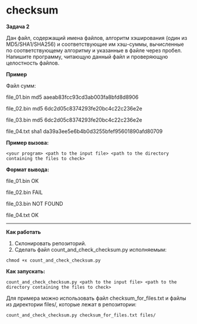 # checksum
**Задача 2**

Дан файл, содержащий имена файлов, алгоритм хэширования (один из MD5/SHA1/SHA256) и соответствующие им хэш-суммы, вычисленные по соответствующему алгоритму и указанные в файле через пробел. Напишите программу, читающую данный файл и проверяющую целостность файлов.

**Пример**

Файл сумм:

file_01.bin md5 aaeab83fcc93cd3ab003fa8bfd8d8906

file_02.bin md5 6dc2d05c8374293fe20bc4c22c236e2e

file_03.bin md5 6dc2d05c8374293fe20bc4c22c236e2e

file_04.txt sha1 da39a3ee5e6b4b0d3255bfef95601890afd80709

**Пример вызова:** 
```
<your program> <path to the input file> <path to the directory containing the files to check>
```

**Формат вывода:**

file_01.bin OK

file_02.bin FAIL

file_03.bin NOT FOUND

file_04.txt OK

------------------------------------------------------------------------------------
**Как работать**

1) Склонировать репозиторий.
2) Сделать файл count_and_check_checksum.py исполняемым:
```
chmod +x count_and_check_checksum.py
```
**Как запускать:**
```
count_and_check_checksum.py <path to the input file> <path to the directory containing the files to check>
```
Для примера можно использовать файл checksum_for_files.txt и файлы из директории files/, которые лежат в репозитории:
```
count_and_check_checksum.py checksum_for_files.txt files/
```
